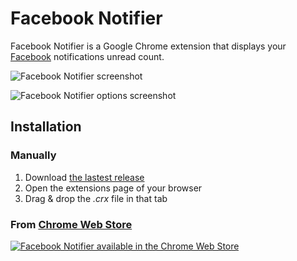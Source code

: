 Facebook Notifier
=================

Facebook Notifier is a Google Chrome extension that displays your [Facebook](http://www.facebook.com) notifications unread count.

![Facebook Notifier screenshot](https://raw.github.com/Narno/Facebook-Notifier/master/doc/screenshot_600x360.png "Facebook Notifier screenshot")

![Facebook Notifier options screenshot](https://raw.github.com/Narno/Facebook-Notifier/master/doc/screenshot_options_401x317.png "Facebook Notifier options screenshot")

Installation
------------

### Manually

1. Download [the lastest release](https://github.com/Narno/Facebook-Notifier/releases)
2. Open the extensions page of your browser
3. Drag & drop the _.crx_ file in that tab

### From [Chrome Web Store](https://chrome.google.com/webstore/detail/facebook-notifier/hnhcdhgekpmjjgdfimnigdeghjhicnea)  
[![Facebook Notifier available in the Chrome Web Store](https://developer.chrome.com/webstore/images/ChromeWebStore_BadgeWBorder_v2_206x58.png)](https://chrome.google.com/webstore/detail/facebook-notifier/hnhcdhgekpmjjgdfimnigdeghjhicnea)
